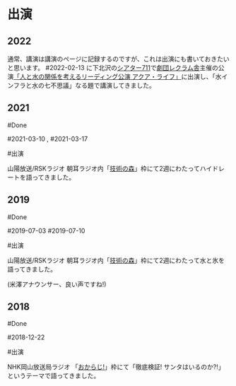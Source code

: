# 出演

## 2022

通常、講演は講演のページに記録するのですが、これは出演にも書いておきたいと思います。 #2022-02-13 に下北沢の[シアター711](https://www.honda-geki.com/711/)で[劇団レクラム舎](http://reclam55.biz/wordpress/)主催の公演[「人と水の関係を考えるリーディング公演 アクア・ライフ」](http://reclam55.biz/wordpress/#post-216)に出演し、「水インフラと水の七不思議」なる題で講演してきました。

## 2021

#Done

#2021-03-10 , #2021-03-17

#出演

山陽放送/RSKラジオ 朝耳ラジオ内「[技術の森](https://www.facebook.com/technologymori/)」枠にて2週にわたってハイドレートを語ってきました。

## 2019

#Done

#2019-07-03 #2019-07-10

#出演

山陽放送/RSKラジオ 朝耳ラジオ内「[技術の森](https://www.facebook.com/technologymori/)」枠にて2週にわたって水と氷を語ってきました。

(米澤アナウンサー、良い声ですね!)



## 2018

#Done

#2018-12-22

#出演

NHK岡山放送局ラジオ 「[おからじ!](https://www.nhk.or.jp/okayama/program/okaradi/index.html)」枠にて「徹底検証! サンタはいるのか?!」というテーマで語ってきました。
